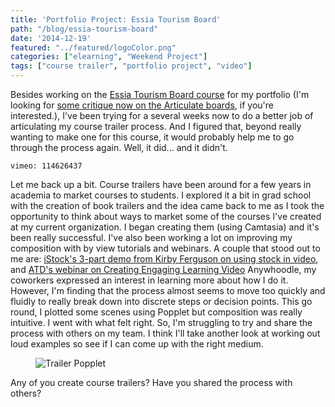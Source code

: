 ```yaml
---
title: 'Portfolio Project: Essia Tourism Board'
path: "/blog/essia-tourism-board"
date: '2014-12-19'
featured: "../featured/logoColor.png"
categories: ["elearning", "Weekend Project"]
tags: ["course trailer", "portfolio project", "video"]
---
```


Besides working on the [Essia Tourism Board course](/blog/showing-my-work-my-upcoming-elh-challenge-mashup/) for my portfolio (I'm looking for [some critique now on the Articulate boards](https://community.articulate.com/discussions/building-better-courses/looking-for-a-few-good-critiquers), if you're interested.), I've been trying for a several weeks now to do a better job of articulating my course trailer process. And I figured that, beyond really wanting to make one for this course, it would probably help me to go through the process again. Well, it did... and it didn't.

`vimeo: 114626437`

Let me back up a bit. Course trailers have been around for a few years in academia to market courses to students. I explored it a bit in grad school with the creation of book trailers and the idea came back to me as I took the opportunity to think about ways to market some of the courses I've created at my current organization. I began creating them (using Camtasia) and it's been really successful. I've also been working a lot on improving my composition with by view tutorials and webinars. A couple that stood out to me are: [iStock's 3-part demo from Kirby Ferguson on using stock in video](http://www.istockphoto.com/article_view.php?ID=1583), and [ATD's webinar on Creating Engaging Learning Video](http://webcasts.astd.org/webinar/1344) Anywhoodle, my coworkers expressed an interest in learning more about how I do it. However, I'm finding that the process almost seems to move too quickly and fluidly to really break down into discrete steps or decision points. This go round, I plotted some scenes using Popplet but composition was really intuitive. I went with what felt right. So, I'm struggling to try and share the process with others on my team. I think I'll take another look at working out loud examples so see if I can come up with the right medium.

<figure>
  <img
    sizes="(max-width: 810px) 100vw, 810px"
    srcset="https://res.cloudinary.com/dhdaswa6t/image/upload/f_auto,q_60,w_203/v1530396697/blog/IMG_0327.png 203w,
            https://res.cloudinary.com/dhdaswa6t/image/upload/f_auto,q_60,w_405/v1530396697/blog/IMG_0327.png 405w,
            https://res.cloudinary.com/dhdaswa6t/image/upload/f_auto,q_60,w_810/v1530396697/blog/IMG_0327.png 810w,
            https://res.cloudinary.com/dhdaswa6t/image/upload/f_auto,q_60,w_1215/v1530396697/blog/IMG_0327.png 1215w"
    src="https://res.cloudinary.com/dhdaswa6t/image/upload/f_auto,q_60,w_810/v1530396697/blog/IMG_0327.png"
    alt="Trailer Popplet" />
</figure>

Any of you create course trailers? Have you shared the process with others?
